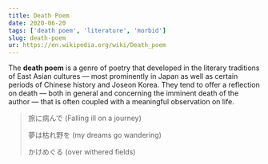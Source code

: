 ```yaml
---
title: Death Poem
date: 2020-06-20
tags: ['death poem', 'literature', 'morbid']
slug: death-poem
ur: https://en.wikipedia.org/wiki/Death_poem
---
```


The **death poem** is a genre of poetry that developed in the literary traditions of East Asian cultures — most prominently in Japan as well as certain periods of Chinese history and Joseon Korea. They tend to offer a reflection on death — both in general and concerning the imminent death of the author — that is often coupled with a meaningful observation on life.

> 旅に病んで (Falling ill on a journey)
>
> 夢は枯れ野を (my dreams go wandering)
>
> かけめぐる (over withered fields)
